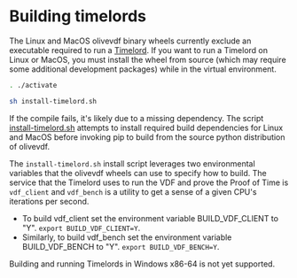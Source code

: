 # Building timelords

The Linux and MacOS olivevdf binary wheels currently exclude an executable
required to run a [Timelord](https://github.com/Olive-Network/olive-blockchain/wiki/Timelords).
If you want to run a Timelord on Linux or MacOS, you must install the wheel
from source (which may require some additional development packages) while in
the virtual environment.

```bash
. ./activate

sh install-timelord.sh
```

If the compile fails, it's likely due to a missing dependency. The script
[install-timelord.sh](https://github.com/Olive-Network/olive-blockchain/blob/main/install-timelord.sh)
attempts to install required build dependencies for Linux and MacOS before
invoking pip to build from the source python distribution of olivevdf.

The `install-timelord.sh` install script leverages two environmental variables
that the olivevdf wheels can use to specify how to build. The service that the
Timelord uses to run the VDF and prove the Proof of Time is `vdf_client` and
`vdf_bench` is a utility to get a sense of a given CPU's iterations per second.

- To build vdf_client set the environment variable BUILD_VDF_CLIENT to "Y".
`export BUILD_VDF_CLIENT=Y`.
- Similarly, to build vdf_bench set the environment variable BUILD_VDF_BENCH
to "Y". `export BUILD_VDF_BENCH=Y`.

Building and running Timelords in Windows x86-64 is not yet supported.
